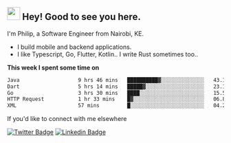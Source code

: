 <h2><img src="https://slackmojis.com/emojis/3643-cool-doge/download" width="30"/> Hey! Good to see you here.</h2>

<p>I'm Philip, a Software Engineer from Nairobi, KE. 

- I build mobile and backend applications.
- I like Typescript, Go, Flutter, Kotlin.. I write Rust sometimes too..</p>

**This week I spent some time on**
<!--START_SECTION:waka-->

```txt
Java                   9 hrs 46 mins   ██████████▓░░░░░░░░░░░░░░   43.13 %
Dart                   5 hrs 14 mins   █████▓░░░░░░░░░░░░░░░░░░░   23.16 %
Go                     3 hrs 30 mins   ████░░░░░░░░░░░░░░░░░░░░░   15.50 %
HTTP Request           1 hr 33 mins    █▓░░░░░░░░░░░░░░░░░░░░░░░   06.87 %
XML                    57 mins         █░░░░░░░░░░░░░░░░░░░░░░░░   04.23 %
```

<!--END_SECTION:waka-->

If you'd like to connect with me elsewhere

[![Twitter Badge](https://img.shields.io/badge/-Twitter-1ca0f1?style=flat-square&labelColor=1ca0f1&logo=twitter&logoColor=white&link=https://twitter.com/_diogorodrigues)](https://twitter.com/kimathiphil)  [![Linkedin Badge](https://img.shields.io/badge/-LinkedIn-blue?style=flat-square&logo=Linkedin&logoColor=white&link=https://www.linkedin.com/in/philip-kimathi-2604a9114/)](https://www.linkedin.com/in/philip-kimathi-2604a9114/)
